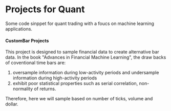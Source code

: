 # Projects for Quant
Some code sinppet for quant trading with a foucs on machine learning applications.

#### CustomBar Projects
This project is designed to sample financial data to create alternative bar data. In the book "Advances in Financial Machine Learning", the draw backs of coventional time bars are:

1. oversample information during low-activity periods and undersample information during high-activity periods
2. exhibit poor statistical properties such as serial correlation, non-normality of returns.

Therefore, here we will sample based on number of ticks, volume and dollar. 